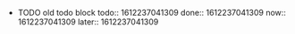 - TODO old todo block
  todo:: 1612237041309
  done:: 1612237041309
  now:: 1612237041309
  later:: 1612237041309